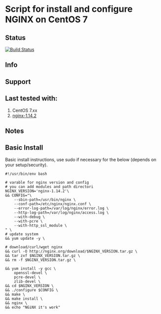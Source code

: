 # Script for install and configure NGINX on CentOS 7

## Status
[![Build Status](https://travis-ci.com/dirav/setup-nginx-centos.github.io.svg?branch=master)](https://travis-ci.com/dirav/setup-nginx-centos.github.io.svg?branch=master)
## Info

## Support

## Last tested with:

1. CentOS 7.xx
2. [nginx-1.14.2](http://nginx.org/download/nginx-1.14.2.tar.gz)

## Notes ##

## Basic Install ##
Basic install instructions, use sudo if necessary for the below (depends on your setup/security).

	#!/usr/bin/env bash

	# varable for nginx version and config
	# you can add modules and path directori
	NGINX_VERSION='nginx-1.14.2'\
	&& CONFIG="\
		--sbin-path=/usr/bin/nginx \
		--conf-path=/etc/nginx/nginx.conf \
		--error-log-path=/var/log/nginx/error.log \
		--http-log-path=/var/log/nginx/access.log \
		--with-debug \
		--with-pcre \
		--with-http_ssl_module \
	" \
	# update system
	&& yum update -y \

	# download/curl/wget nginx
	&& curl -O http://nginx.org/download/$NGINX_VERSION.tar.gz \
	&& tar zxf $NGINX_VERSION.tar.gz \
	&& rm -f $NGINX_VERSION.tar.gz \

	&& yum install -y gcc \
		openssl-devel \
		pcre-devel \
		zlib-devel \
	&& cd $NGINX_VERSION \
	&& ./configure $CONFIG \
	&& make \
	&& make install \
	&& nginx \
	&& echo "NGiNX it's work"
